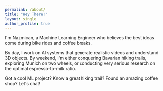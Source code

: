 ```yaml
---
permalink: /about/
title: "Hey There!"
layout: single
author_profile: true
---
```


I'm Nazmican, a Machine Learning Engineer who believes the best ideas come during bike rides and coffee breaks.

By day, I work on AI systems that generate realistic videos and understand 3D objects. By weekend, I'm either conquering Bavarian hiking trails, exploring Munich on two wheels, or conducting very serious research on the optimal espresso-to-milk ratio.

Got a cool ML project? Know a great hiking trail? Found an amazing coffee shop? Let's chat!
